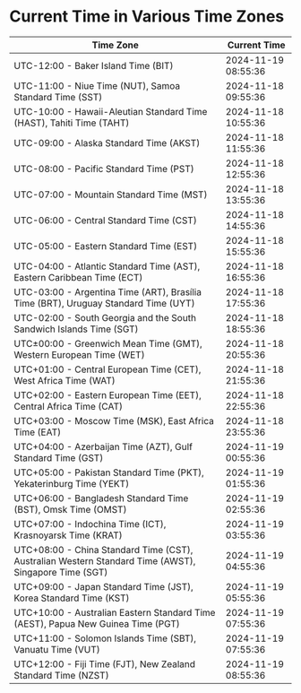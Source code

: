 # Current Time in Various Time Zones

| Time Zone | Current Time |
|-----------|--------------|
| UTC-12:00 - Baker Island Time (BIT) | 2024-11-19 08:55:36 |
| UTC-11:00 - Niue Time (NUT), Samoa Standard Time (SST) | 2024-11-18 09:55:36 |
| UTC-10:00 - Hawaii-Aleutian Standard Time (HAST), Tahiti Time (TAHT) | 2024-11-18 10:55:36 |
| UTC-09:00 - Alaska Standard Time (AKST) | 2024-11-18 11:55:36 |
| UTC-08:00 - Pacific Standard Time (PST) | 2024-11-18 12:55:36 |
| UTC-07:00 - Mountain Standard Time (MST) | 2024-11-18 13:55:36 |
| UTC-06:00 - Central Standard Time (CST) | 2024-11-18 14:55:36 |
| UTC-05:00 - Eastern Standard Time (EST) | 2024-11-18 15:55:36 |
| UTC-04:00 - Atlantic Standard Time (AST), Eastern Caribbean Time (ECT) | 2024-11-18 16:55:36 |
| UTC-03:00 - Argentina Time (ART), Brasília Time (BRT), Uruguay Standard Time (UYT) | 2024-11-18 17:55:36 |
| UTC-02:00 - South Georgia and the South Sandwich Islands Time (SGT) | 2024-11-18 18:55:36 |
| UTC±00:00 - Greenwich Mean Time (GMT), Western European Time (WET) | 2024-11-18 20:55:36 |
| UTC+01:00 - Central European Time (CET), West Africa Time (WAT) | 2024-11-18 21:55:36 |
| UTC+02:00 - Eastern European Time (EET), Central Africa Time (CAT) | 2024-11-18 22:55:36 |
| UTC+03:00 - Moscow Time (MSK), East Africa Time (EAT) | 2024-11-18 23:55:36 |
| UTC+04:00 - Azerbaijan Time (AZT), Gulf Standard Time (GST) | 2024-11-19 00:55:36 |
| UTC+05:00 - Pakistan Standard Time (PKT), Yekaterinburg Time (YEKT) | 2024-11-19 01:55:36 |
| UTC+06:00 - Bangladesh Standard Time (BST), Omsk Time (OMST) | 2024-11-19 02:55:36 |
| UTC+07:00 - Indochina Time (ICT), Krasnoyarsk Time (KRAT) | 2024-11-19 03:55:36 |
| UTC+08:00 - China Standard Time (CST), Australian Western Standard Time (AWST), Singapore Time (SGT) | 2024-11-19 04:55:36 |
| UTC+09:00 - Japan Standard Time (JST), Korea Standard Time (KST) | 2024-11-19 05:55:36 |
| UTC+10:00 - Australian Eastern Standard Time (AEST), Papua New Guinea Time (PGT) | 2024-11-19 07:55:36 |
| UTC+11:00 - Solomon Islands Time (SBT), Vanuatu Time (VUT) | 2024-11-19 07:55:36 |
| UTC+12:00 - Fiji Time (FJT), New Zealand Standard Time (NZST) | 2024-11-19 08:55:36 |
